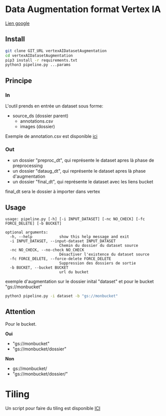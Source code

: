 # Data Augmentation format Vertex IA

[Lien google](https://cloud.google.com/vertex-ai/docs/image-data/object-detection/prepare-data?hl=fr#csv)

## Install

```bash
git clone GIT_URL vertexAIDatasetAugmentation
cd vertexAIDatasetAugmentation
pip3 install -r requirements.txt
python3 pipeline.py ...params
```

## Principe

### In
L'outil prends en entrée un dataset sous forme:
- source_ds (dossier parent)
    - annotations.csv
    - images (dossier)

Exemple de annotation.csv est disponible [ici](./exemple_annotations.csv)

### Out

- un dossier "preproc_dt", qui représente le dataset apres là phase de preprocessing
- un dossier "dataug_dt", qui représente le dataset apres là phase d'augmentation
- un dossier "final_dt", qui représente le dataset avec les liens bucket

final_dt sera le dossier à importer dans vertex

## Usage

```
usage: pipeline.py [-h] [-i INPUT_DATASET] [-nc NO_CHECK] [-fc FORCE_DELETE] [-b BUCKET]

optional arguments:
  -h, --help            show this help message and exit
  -i INPUT_DATASET, --input-dataset INPUT_DATASET
                        Chemin du dossier du dataset source
  -nc NO_CHECK, --no-check NO_CHECK
                        Désactiver l'existence du dataset source
  -fc FORCE_DELETE, --force-delete FORCE_DELETE
                        Suppression des dossiers de sortie
  -b BUCKET, --bucket BUCKET
                        url du bucket
```

exemple d'augmentation sur le dossier inital "dataset" et pour le bucket "gs://monbucket"
```bash
python3 pipeline.py -i dataset -b "gs://monbucket"
```

## Attention

Pour le bucket.

**Oui**
- "gs://monbucket"
- "gs://monbucket/dossier"

**Non**

- gs://monbucket/
- "gs://monbucket/dossier/"

# Tiling

Un script pour faire du tiling est disponible [ICI](./scripts/tile_images.py)
